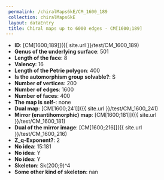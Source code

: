 ```yaml
--- 
 permalink: /chiralMaps6kE/CM_1600_189 
 collection: chiralMaps6kE
 layout: dataEntry
 title: Chiral maps up to 6000 edges - CM[1600;189]
---
```


- **ID**: [CM[1600;189]]({{ site.url }}/test/CM_1600_189)
- **Genus of the underlying surface**: 501
- **Length of the face**: 8
- **Valency**: 16
- **Length of the Petrie polygon**: 400
- **Is the automorphism group solvable?**: S
- **Number of vertices**: 200
- **Number of edges**: 1600
- **Number of faces**: 400
- **The map is self-**: none
- **Dual map**: [CM[1600;241]]({{ site.url }}/test/CM_1600_241)
- **Mirror (enantihomorphic) map**: [CM[1600;181]]({{ site.url }}/test/CM_1600_181)
- **Dual of the mirror image**: [CM[1600;216]]({{ site.url }}/test/CM_1600_216)
- **Z_q-Exponent?**: 2
- **No idea**:  15:181
- **No idea**: Y
- **No idea**: Y
- **Skeleton**: Sk(200;9)^4
- **Some other kind of skeleton**: nan

